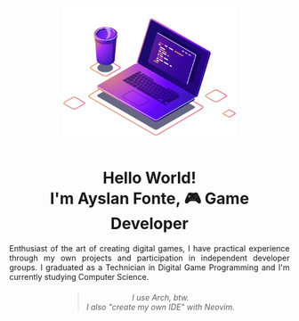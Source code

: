 <div style="display: flex; flex-direction: column; align-items: center; text-align: center;">
  <img src="https://raw.githubusercontent.com/AyslanSE/AyslanSE/main/master/img/computer-illustration.png" 
       width="310" align="right" alt="Ayslan's computer illustration" style="margin-bottom: 20px;">
  <h1 style="text-decoration: none;">Hello World!<br>I'm Ayslan Fonte, 🎮 Game Developer</h1>
  <p style="max-width: 600px; text-align: justify; margin: 0 auto;">
    Enthusiast of the art of creating digital games, I have practical experience through my own projects and participation in independent developer groups. I graduated as a Technician in Digital Game Programming and I'm currently studying Computer Science.
  </p>
  <blockquote style="margin-top: 20px; font-style: italic;">
    I use Arch, btw.<br>
    I also "create my own IDE" with Neovim.
  </blockquote>
</div>
